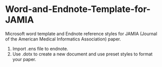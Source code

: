 # Word-and-Endnote-Template-for-JAMIA

Microsoft word template and Endnote reference styles for JAMIA (Journal of the American Medical Informatics Association) paper.

1. Import .ens file to endnote.
2. Use .dotx to create a new document and use preset styles to format your paper.
